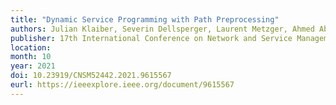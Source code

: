 ```yaml
---
title: "Dynamic Service Programming with Path Preprocessing"
authors: Julian Klaiber, Severin Dellsperger, Laurent Metzger, Ahmed Abdelsalam, Francois Clad
publisher: 17th International Conference on Network and Service Management (CNSM)
location: 
month: 10
year: 2021
doi: 10.23919/CNSM52442.2021.9615567
eurl: https://ieeexplore.ieee.org/document/9615567
---
```

